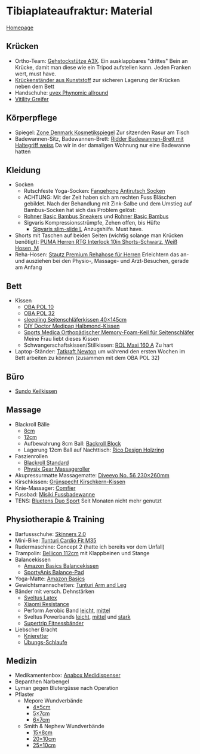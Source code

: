# Tibiaplateaufraktur: Material

[Homepage](index.md)

## Krücken
* Ortho-Team: [Gehstockstütze A3X](https://produkte.gelbart.ch/de-de/Category/Index/A3X-Gehstockstütze-p?path=Produktewelt%2Fmobilitaet%2FGehstoecke-xxl%2Fg-gehhilfen-gehstoecke-2018). Ein ausklappbares "drittes" Bein an Krücke, damit man diese wie ein Tripod aufstellen kann. Jeden Franken wert, must have.
* [Krückenständer aus Kunststoff](https://www.careproduct.ch/pi/Gehhilfen/Zubehoer1/krueckenstaender-aus-kunststoff.html) zur sicheren Lagerung der Krücken neben dem Bett
* Handschuhe: [uvex Phynomic allround](https://www.galaxus.ch/de/s4/product/uvex-phynomic-allround-9-l-arbeitshandschuhe-gartenhandschuhe-5847452)
* [Vitility Greifer](https://www.galaxus.ch/de/s4/product/vitility-greifer-zange-11861851)

## Körperpflege
* Spiegel: [Zone Denmark Kosmetikspiegel](https://www.galaxus.ch/de/s14/product/zone-denmark-kosmetikspiegel-kosmetikspiegel-8539612) Zur sitzenden Rasur am Tisch
* Badewannen-Sitz, Badewannen-Brett: [Ridder Badewannen-Brett mit Haltegriff weiss](https://www.nettoshop.ch/Haushalt-Kleingeräte/Wohnen/Badezimmer/Badaccessoires/Ridder-Badewannen-Brett-mit-Haltegriff-weiss/p/IP265029) Da wir in der damaligen Wohnung nur eine Badewanne hatten

## Kleidung
* Socken
  * Rutschfeste Yoga-Socken: [Fangehong Antirutsch Socken](https://www.amazon.de/gp/product/B08PKN8ZLS/)
  * ACHTUNG: Mit der Zeit haben sich am rechten Fuss Bläschen gebildet. Nach der Behandlung mit Zink-Salbe und dem Umstieg auf Bambus-Socken hat sich das Problem gelöst:
  * [Rohner Basic Bambus Sneakers](https://rohner-socks.com/collections/rohner-basic/products/sneaker-bambus-3er-pack) und [Rohner Basic Bambus](https://rohner-socks.com/collections/rohner-basic/products/bambus-2er-pack)
  * Sigvaris Kompressionsstrümpfe, Zehen offen, bis Hüfte
    * [Sigvaris slim-slide L](https://www.sigvaris.com/en-ch/catalog/accessories/donning-and-doffing-aids/sim-slide-donning-and-doffing-device-1) Anzugshilfe. Must have.
* Shorts mit Taschen auf beiden Seiten (wichtig solange man Krücken benötigt): [PUMA Herren RTG Interlock 10in Shorts-Schwarz, Weiß Hosen, M](https://www.amazon.de/gp/product/B082R7439R/)
* Reha-Hosen: [Stautz Premium Rehahose für Herren](https://www.amazon.de/gp/product/B07N5BHD4H/) Erleichtern das an- und ausziehen bei den Physio-, Massage- und Arzt-Besuchen, gerade am Anfang

## Bett
* Kissen
  * [OBA POL 10](https://www.oba.ch/pol-10)
  * [OBA POL 32](https://www.oba.ch/pol-32)
  * [sleepling Seitenschläferkissen 40×145cm](https://www.amazon.de/gp/product/B01F24Z9B8/)
  * [DIY Doctor Medipaq Halbmond-Kissen](https://www.amazon.de/gp/product/B00O7RMRSA/)
  * [Sports Medica Orthopädischer Memory-Foam-Keil für Seitenschläfer](https://www.amazon.de/gp/product/B01N3S9Y4P/) Meine Frau liebt dieses Kissen
  * Schwangerschaftskissen/Stillkissen: [ROL Maxi 160 A](https://shop.idee-lq.ch/lagerungsrollen/9-ROLMaxi160A.html) Zu hart
* Laptop-Ständer: [Tatkraft Newton](https://www.galaxus.ch/de/s1/product/tatkraft-newton-notebook-staender-13063751) um während den ersten Wochen im Bett arbeiten zu können (zusammen mit dem OBA POL 32)

## Büro
* [Sundo Keilkissen](https://www.galaxus.ch/de/s14/product/sundo-keilkissen-sitzkissen-11826016)

## Massage
* Blackroll Bälle
  * [8cm](https://www.galaxus.ch/de/s6/product/blackroll-ball-8cm-massagegeraet-6311013)
  * [12cm](https://www.galaxus.ch/de/s6/product/blackroll-ball-12cm-massagegeraet-6311016)
  * Aufbewahrung 8cm Ball: [Backroll Block](https://www.galaxus.ch/de/s3/product/blackroll-block-185-g-fitness-zubehoer-6311029)
  * Lagerung 12cm Ball auf Nachttisch: [Rico Design Holzring](https://www.galaxus.ch/de/s5/product/rico-design-holzring-basteln-13208356)
* Faszienrollen
  * [Blackroll Standard](https://www.galaxus.ch/de/s6/product/blackroll-standard-massagegeraet-2588398)
  * [Physix Gear Massageroller](https://www.amazon.de/gp/product/B086SLGN7W/)
* Akupressurmatte Massagematte: [Diveevo No. 56 230×260mm](https://www.amazon.de/gp/product/B08DVCTMGQ/)
* Kirschkissen: [Grünspecht Kirschkern-Kissen](https://www.galaxus.ch/de/s10/product/gruenspecht-kirschkern-kissen-19-x-19-cm-kinderkissen-13132751)
* Knie-Massager: [Comfier](https://www.amazon.de/gp/product/B07SG4V2T5/)
* Fussbad: [Misiki Fussbadewanne](https://www.amazon.de/gp/product/B07WRY4Z7K/)
* TENS: [Bluetens Duo Sport](https://www.galaxus.ch/de/s6/product/bluetens-duo-sport-ems-tens-geraet-10207919) Seit Monaten nicht mehr genutzt

## Physiotherapie & Training
* Barfussschuhe: [Skinners 2.0](https://www.galaxus.ch/de/s3/product/skinners-20-41-42-sportsocken-14898005)
* Mini-Bike: [Tunturi Cardio Fit M35](https://www.amazon.de/gp/product/B076M8RDS4/)
* Rudermaschine: Concept 2 (hatte ich bereits vor dem Unfall)
* Trampolin: [Bellicon 112cm](https://www.amazon.de/bellicon-Fitness-Trampolin-Schraubbeine-umfangreichem-Einführungspaket/dp/B07RLZ6DZ2) mit Klappbeinen und Stange
* Balancekissen
  * [Amazon Basics Balancekissen](https://www.amazon.de/gp/product/B07RSS8V6K/)
  * [SportyAnis Balance-Pad](https://www.amazon.de/gp/product/B078MSL8TP/)
* Yoga-Matte: [Amazon Basics](https://www.amazon.de/gp/product/B07R6TQMDX/)
* Gewichtsmannschetten: [Tunturi Arm and Leg](https://www.galaxus.ch/de/s3/product/tunturi-arm-and-leg-2-x-225-kg-zusatzgewicht-6982709)
* Bänder mit versch. Dehnstärken
  * [Sveltus Latex](https://www.galaxus.ch/de/s3/product/sveltus-latex-band-120-m-leicht-fitnessband-13169830)
  * [Xiaomi Resistance](https://www.galaxus.ch/de/s3/product/xiaomi-resistance-103-m-stark-fitnessband-13364875)
  * Perform Aerobic Band [leicht](https://www.galaxus.ch/de/s3/product/perform-aerobic-band-2-m-leicht-fitnessband-12973390), [mittel](https://www.galaxus.ch/de/s3/product/perform-aerobic-band-2-m-mittel-fitnessband-12285718)
  * Sveltus Powerbands [leicht](https://www.galaxus.ch/de/s3/product/sveltus-powerband-103-m-leicht-fitnessband-13155353), [mittel](https://www.galaxus.ch/de/s3/product/sveltus-powerband-103-m-mittel-fitnessband-13155352) und [stark](https://www.galaxus.ch/de/s3/product/sveltus-powerband-103-m-stark-fitnessband-13155351)
  * [Supertrip Fitnessbänder](https://www.amazon.de/gp/product/B08ZS4NXDB/)
* Liebscher Bracht
  * [Knieretter](https://shop.liebscher-bracht.com/dehnen/der-knieretter/)
  * [Übungs-Schlaufe](https://shop.liebscher-bracht.com/schlaufe/liebscher-bracht-uebungs-schlaufe/)

## Medizin
* Medikamentenbox: [Anabox Medidispenser](https://www.galaxus.ch/de/s6/product/anabox-medidispenser-medikamentenbox-11209738)
* Bepanthen Narbengel
* Lyman gegen Blutergüsse nach Operation
* Pflaster
  * Mepore Wundverbände
    * [4×5cm](https://www.mcdrogerie.ch/mepore-film-pad-4x5cm-5-stuck)
    * [5×7cm](https://www.mcdrogerie.ch/mepore-film-pad-5x7cm-square-5-stuck)
	* [6×7cm](https://www.mcdrogerie.ch/mepore-wundverband-7x6cm-wundkissen-4x3cm-steril-60-stuck-57510)
  * Smith & Nephew Wundverbände
    * [15×8cm](https://www.galaxus.ch/de/s6/product/smith-nephew-wundverband-15x8cm-steril-verbandsmaterial-11216389)
	* [20×10cm](https://www.galaxus.ch/de/s6/product/smith-nephew-wundverband-20x10cm-steril-verbandsmaterial-11222687)
	* [25×10cm](https://www.galaxus.ch/de/s6/product/smith-nephew-wundverband-25x10cm-steril-verbandsmaterial-12030128)
